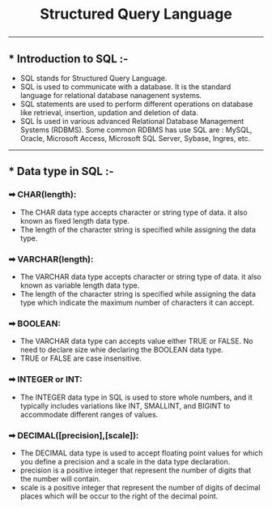 # <p align="center"> Structured Query Language </p>
<!------------------------------------------------------------->
----------------------------------------------------------------------------------------------------------------------------------------------

## * Introduction to SQL :-

- SQL stands for Structured Query Language.
- SQL is used to communicate with a database. It is the standard language for relational database nanagenent systems.
- SQL statements are used to perform different operations on database like retrieval, insertion, updation and deletion of data.
- SQL İs used in various advanced Relational Database Management Systems (RDBMS). Some common RDBMS has use SQL are : MySQL, Oracle, Microsoft Access, Microsoft SQL Server, Sybase, Ingres, etc.


<!------------------------------------------------------------->
----------------------------------------------------------------------------------------------------------------------------------------------

## * Data type in SQL :-
### ➡ CHAR(length):
- The CHAR data type accepts character or string type of data. it also known as fixed length data type.
- The length of the character string is specified while assigning the data type.

### ➡ VARCHAR(length):
- The VARCHAR data type accepts character or string type of data. it also known as variable length data type.
- The length of the character string is specified while assigning the data type which indicate the maximum number of characters it can accept.

### ➡ BOOLEAN:
- The VARCHAR data type can accepts value either TRUE or FALSE. No need to declare size whie declaring the BOOLEAN data type.
- TRUE or FALSE are case insensitive.


### ➡ INTEGER or INT:
- The INTEGER data type in SQL is used to store whole numbers, and it typically includes variations like INT, SMALLINT, and BIGINT to accommodate different ranges of values.


### ➡ DECIMAL([precision],[scale]):
- The DECIMAL data type is used to accept floating point values for which you define a precision and a scale in the data type declaration.
- precision is a positive integer that represent the number of digits that the number will contain.
- scale is a positive integer that represent the number of digits of decimal places which will be occur to the right of the decimal point. 




